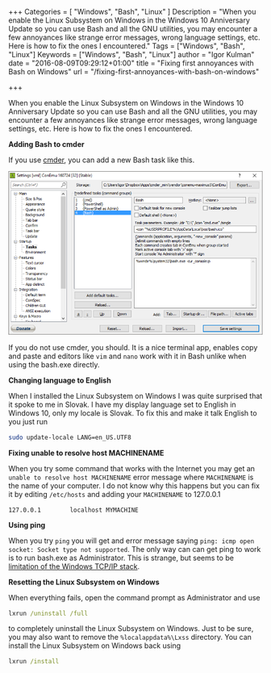 +++
Categories = [ "Windows", "Bash", "Linux" ]
Description = "When you enable the Linux Subsystem on Windows in the Windows 10 Anniversary Update so you can use Bash and all the GNU utilities, you may encounter a few annoyances like strange error messages, wrong language settings, etc. Here is how to fix the ones I encountered."
Tags = ["Windows", "Bash", "Linux"]
Keywords = ["Windows", "Bash", "Linux"]
author = "Igor Kulman"
date = "2016-08-09T09:29:12+01:00"
title = "Fixing first annoyances with Bash on Windows"
url = "/fixing-first-annoyances-with-bash-on-windows"

+++

When you enable the Linux Subsystem on Windows in the Windows 10 Anniversary Update so you can use Bash and all the GNU utilities, you may encounter a few annoyances like strange error messages, wrong language settings, etc. Here is how to fix the ones I encountered.

**Adding Bash to cmder**

If you use [cmder](http://cmder.net/), you can add a new Bash task like this.

<!--more-->

![Bash in Cmder](bash-cmder.png)

If you do not use cmder, you should. It is a nice terminal app, enables copy and paste and editors like `vim` and `nano` work with it in Bash unlike when using the bash.exe directly.

**Changing language to English**

When I installed the Linux Subsystem on Windows I was quite surprised that it spoke to me in Slovak. I have my display language set to English in Windows 10, only my locale is Slovak. To fix this and make it talk English to you just run 

```bash
sudo update-locale LANG=en_US.UTF8
```

**Fixing unable to resolve host MACHINENAME**

When you try some command that works with the Internet you may get an `unable to resolve host MACHINENAME` error message where `MACHINENAME` is the name of your computer. I do not know why this happens but you can fix it by editing `/etc/hosts` and adding your `MACHINENAME` to 127.0.0.1

```
127.0.0.1        localhost MYMACHINE
```

**Using ping**

When you try `ping` you will get and error message saying `ping: icmp open socket: Socket type not supported`. The only way can can get ping to work is to run bash.exe as Administrator. This is strange, but seems to be [limitation of the Windows TCP/IP stack](https://github.com/Microsoft/BashOnWindows/issues/18#issuecomment-222026969).

**Resetting the Linux Subsystem on Windows**

When everything fails, open the command prompt as Administrator and use 

```cmd
lxrun /uninstall /full
```

to completely uninstall the Linux Subsystem on Windows. Just to be sure, you may also want to remove the `%localappdata%\Lxss` directory. You can install the Linux Subsystem on Windows back using

```cmd
lxrun /install
```
